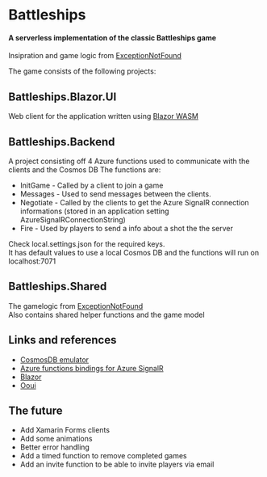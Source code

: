 
# Battleships

#### A serverless implementation of the classic Battleships game
Insipration and game logic from [ExceptionNotFound](https://exceptionnotfound.net/modeling-battleship-in-csharp-introduction-and-strategies/)

The game consists of the following projects:
## Battleships.Blazor.UI
Web client for the application written using [Blazor WASM](https://blazor.net)
## Battleships.Backend
A project consisting off 4 Azure functions used to communicate with the clients and the Cosmos DB
The functions are:
- InitGame - Called by a client to join a game
- Messages - Used to send messages between the clients. 
- Negotiate - Called by the clients to get the Azure SignalR connection informations (stored in an application setting AzureSignalRConnectionString)
- Fire - Used by players to send a info about a shot the the server

Check local.settings.json for the required keys.<br/>
It has default values to use a local Cosmos DB and the functions will run on localhost:7071

## Battleships.Shared
The gamelogic from [ExceptionNotFound](https://exceptionnotfound.net/modeling-battleship-in-csharp-introduction-and-strategies/)<br/>
Also contains shared helper functions and the game model

## Links and references
- [CosmosDB emulator](https://docs.microsoft.com/en-us/azure/cosmos-db/local-emulator)
- [Azure functions bindings for Azure SignalR](https://github.com/anthonychu/AzureAdvocates.WebJobs.Extensions.SignalRService)
- [Blazor](https://blazor.net)
- [Ooui](https://github.com/praeclarum/ooui)

## The future
- Add Xamarin Forms clients
- Add some animations
- Better error handling
- Add a timed function to remove completed games
- Add an invite function to be able to invite players via email